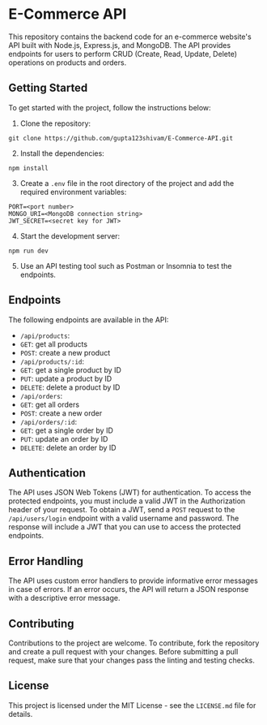 # E-Commerce API

This repository contains the backend code for an e-commerce website's API built with Node.js, Express.js, and MongoDB. The API provides endpoints for users to perform CRUD (Create, Read, Update, Delete) operations on products and orders. 

## Getting Started

To get started with the project, follow the instructions below:

1. Clone the repository: 
```
git clone https://github.com/gupta123shivam/E-Commerce-API.git
```


2. Install the dependencies:
```
npm install
```


3. Create a `.env` file in the root directory of the project and add the required environment variables:

```
PORT=<port number>
MONGO_URI=<MongoDB connection string>
JWT_SECRET=<secret key for JWT>
```


4. Start the development server:
```
npm run dev
```


5. Use an API testing tool such as Postman or Insomnia to test the endpoints.

## Endpoints

The following endpoints are available in the API:

- `/api/products`:
-  `GET`: get all products
-  `POST`: create a new product
- `/api/products/:id`:
-  `GET`: get a single product by ID
-  `PUT`: update a product by ID
-  `DELETE`: delete a product by ID
- `/api/orders`:
-  `GET`: get all orders
-  `POST`: create a new order
- `/api/orders/:id`:
-  `GET`: get a single order by ID
-  `PUT`: update an order by ID
-  `DELETE`: delete an order by ID

## Authentication

The API uses JSON Web Tokens (JWT) for authentication. To access the protected endpoints, you must include a valid JWT in the Authorization header of your request. To obtain a JWT, send a ```POST``` request to the ```/api/users/login``` endpoint with a valid username and password. The response will include a JWT that you can use to access the protected endpoints.


## Error Handling

The API uses custom error handlers to provide informative error messages in case of errors. If an error occurs, the API will return a JSON response with a descriptive error message.


## Contributing

Contributions to the project are welcome. To contribute, fork the repository and create a pull request with your changes. Before submitting a pull request, make sure that your changes pass the linting and testing checks.

## License
This project is licensed under the MIT License - see the ```LICENSE.md``` file for details.
